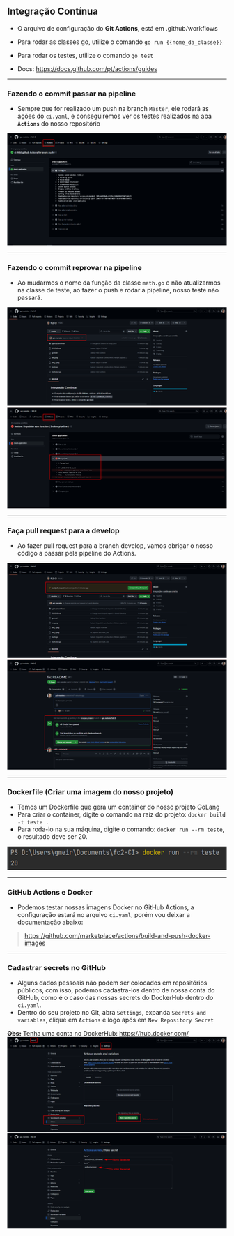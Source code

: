 ## Integração Contínua

- O arquivo de configuração do **Git Actions**, está em .github/workflows
- Para rodar as classes go, utilize o comando `go run {{nome_da_classe}}`
- Para rodar os testes, utilize o comando `go test`

- Docs: https://docs.github.com/pt/actions/guides

---

### Fazendo o commit passar na pipeline

- Sempre que for realizado um push na branch `Master`, ele rodará as ações
do `ci.yaml`, e conseguiremos ver os testes realizados na aba **`Actions`**
do nosso repositório

![img.png](img.png)

---

### Fazendo o commit reprovar na pipeline

- Ao mudarmos o nome da função da classe `math.go` e não atualizarmos
na classe de teste, ao fazer o push e rodar a pipeline, nosso teste
não passará.

![img_2.png](img_2.png)
![img_1.png](img_1.png)

---

### Faça pull request para a develop

- Ao fazer pull request para a branch develop, vamos obrigar o nosso
código a passar pela pipeline do Actions.

![img_3.png](img_3.png)
![img_4.png](img_4.png)

---

### Dockerfile (Criar uma imagem do nosso projeto)

- Temos um Dockerfile que gera um container do nosso projeto GoLang
- Para criar o container, digite o comando na raiz do projeto: `docker build -t teste .`
- Para roda-lo na sua máquina, digite o comando: `docker run --rm teste`, o resultado deve ser 20.

![img_5.png](img_5.png)

---

### GitHub Actions e Docker

- Podemos testar nossas imagens Docker no GitHub Actions, a configuração
estará no arquivo `ci.yaml`, porém vou deixar a documentação abaixo:
> https://github.com/marketplace/actions/build-and-push-docker-images

---

### Cadastrar secrets no GitHub

- Alguns dados pessoais não podem ser colocados em repositórios públicos,
com isso, podemos cadastra-los dentro de nossa conta do GitHub, como é
o caso das nossas secrets do DockerHub dentro do `ci.yaml`.
- Dentro do seu projeto no Git, abra `Settings`, expanda `Secrets and variables`,
clique em `Actions` e logo após em `New Repository Secret`

**~~Obs:~~** Tenha uma conta no DockerHub: https://hub.docker.com/
![img_6.png](img_6.png)
![img_7.png](img_7.png)